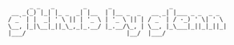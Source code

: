 #
```
       _ _   _        _      _                _               
  __ _(_) |_| |_ _  _| |__  | |__ _  _   __ _| |___ _ _  _ _  
 / _` | |  _| ' \ || | '_ \ | '_ \ || | / _` | / -_) ' \| ' \ 
 \__, |_|\__|_||_\_,_|_.__/ |_.__/\_, | \__, |_\___|_||_|_||_|
 |___/                            |__/  |___/
```

<!--
**replicant0wnz/replicant0wnz** is a ✨ _special_ ✨ repository because its `README.md` (this file) appears on your GitHub profile.

Here are some ideas to get you started:

- 🔭 I’m currently working on ...
- 🌱 I’m currently learning ...
- 👯 I’m looking to collaborate on ...
- 🤔 I’m looking for help with ...
- 💬 Ask me about ...
- 📫 How to reach me: ...
- 😄 Pronouns: ...
- ⚡ Fun fact: ...
-->
